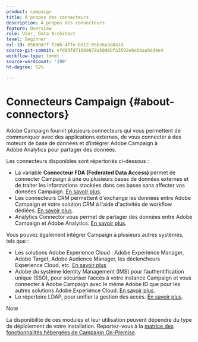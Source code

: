 ```yaml
---
product: campaign
title: À propos des connecteurs
description: À propos des connecteurs
feature: Overview
role: User, Data Architect
level: Beginner
exl-id: 05080d7f-f2d6-4ffe-b112-05b26a3a8a1d
source-git-commit: efd09fd71069878a5096bfa3592e6ebbaa9dd4e4
workflow-type: tm+mt
source-wordcount: '199'
ht-degree: 52%

---
```


# Connecteurs Campaign {#about-connectors}

Adobe Campaign fournit plusieurs connecteurs qui vous permettent de communiquer avec des applications externes, de vous connecter à des moteurs de base de données et d’intégrer Adobe Campaign à Adobe Analytics pour partager des données.

Les connecteurs disponibles sont répertoriés ci-dessous :

* La variable **Connecteur FDA (Federated Data Access)** permet de connecter Campaign à une ou plusieurs bases de données externes et de traiter les informations stockées dans ces bases sans affecter vos données Campaign. [En savoir plus](../../installation/using/about-fda.md).
* Les connecteurs CRM permettent d&#39;exchange les données entre Adobe Campaign et votre solution CRM à l&#39;aide d&#39;activités de workflow dédiées. [En savoir plus](../../platform/using/crm-connectors.md).
* Analytics Connector vous permet de partager des données entre Adobe Campaign et Adobe Analytics. [En savoir plus](../../integrations/using/gs-aa.md).

Vous pouvez également intégrer Campaign à plusieurs autres systèmes, tels que :

* Les solutions Adobe Experience Cloud : Adobe Experience Manager, Adobe Target, Adobe Audience Manager, les déclencheurs Experience Cloud, etc. [En savoir plus](../../integrations/using/about-campaign-integrations.md)
* Adobe du système Identity Management (IMS) pour l’authentification unique (SSO), pour sécuriser l’accès à votre instance Campaign et vous connecter à Adobe Campaign avec le même Adobe ID que pour les autres solutions Adobe Experience Cloud. [En savoir plus](../../integrations/using/about-adobe-id.md).
* Le répertoire LDAP, pour unifier la gestion des accès. [En savoir plus](../../installation/using/connecting-through-ldap.md).

>[!NOTE]
>
>La disponibilité de ces modules et leur utilisation peuvent dépendre du type de déploiement de votre installation. Reportez-vous à la [matrice des fonctionnalités hébergées de Campaign On-Premise](../../installation/using/capability-matrix.md).
